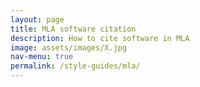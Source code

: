 ```yaml
---
layout: page
title: MLA software citation
description: How to cite software in MLA
image: assets/images/X.jpg
nav-menu: true
permalink: /style-guides/mla/
---
```


